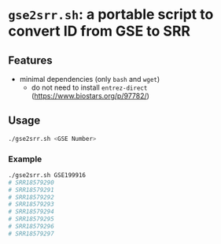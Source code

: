 # `gse2srr.sh`: a portable script to convert ID from GSE to SRR

## Features

- minimal dependencies (only `bash` and `wget`)
    - do not need to install `entrez-direct` (https://www.biostars.org/p/97782/)

## Usage

```bash
./gse2srr.sh <GSE Number>
```

### Example

```bash
./gse2srr.sh GSE199916
# SRR18579290
# SRR18579291
# SRR18579292
# SRR18579293
# SRR18579294
# SRR18579295
# SRR18579296
# SRR18579297
```
